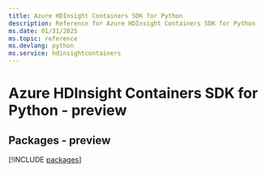 ```yaml
---
title: Azure HDInsight Containers SDK for Python
description: Reference for Azure HDInsight Containers SDK for Python
ms.date: 01/31/2025
ms.topic: reference
ms.devlang: python
ms.service: hdinsightcontainers
---
```

# Azure HDInsight Containers SDK for Python - preview
## Packages - preview
[!INCLUDE [packages](hdinsight-containers-index.md)]
